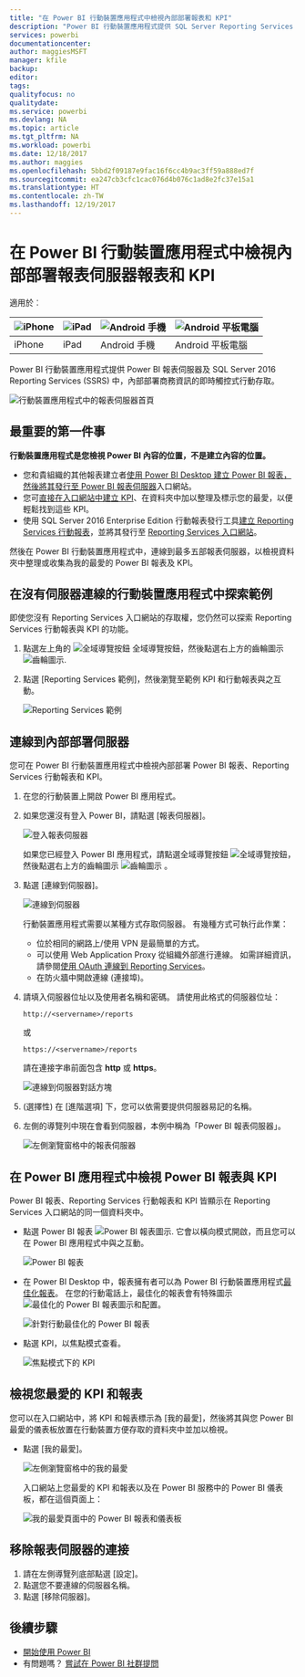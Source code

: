 ```yaml
---
title: "在 Power BI 行動裝置應用程式中檢視內部部署報表和 KPI"
description: "Power BI 行動裝置應用程式提供 SQL Server Reporting Services 和 Power BI 報表伺服器中內部部署商務資訊的即時觸控式行動存取。"
services: powerbi
documentationcenter: 
author: maggiesMSFT
manager: kfile
backup: 
editor: 
tags: 
qualityfocus: no
qualitydate: 
ms.service: powerbi
ms.devlang: NA
ms.topic: article
ms.tgt_pltfrm: NA
ms.workload: powerbi
ms.date: 12/18/2017
ms.author: maggies
ms.openlocfilehash: 5bbd2f09187e9fac16f6cc4b9ac3ff59a888ed7f
ms.sourcegitcommit: ea247cb3cfc1cac076d4b076c1ad8e2fc37e15a1
ms.translationtype: HT
ms.contentlocale: zh-TW
ms.lasthandoff: 12/19/2017
---
```

# <a name="view-on-premises-report-server-reports-and-kpis-in-the-power-bi-mobile-apps"></a>在 Power BI 行動裝置應用程式中檢視內部部署報表伺服器報表和 KPI
適用於︰

| ![iPhone](media/mobile-app-ssrs-kpis-mobile-on-premises-reports/iphone-logo-50-px.png) | ![iPad](media/mobile-app-ssrs-kpis-mobile-on-premises-reports/ipad-logo-50-px.png) | ![Android 手機](media/mobile-app-ssrs-kpis-mobile-on-premises-reports/android-phone-logo-50-px.png) | ![Android 平板電腦](media/mobile-app-ssrs-kpis-mobile-on-premises-reports/android-tablet-logo-50-px.png) |
|:--- |:--- |:--- |:--- |
| iPhone |iPad |Android 手機 |Android 平板電腦 |

Power BI 行動裝置應用程式提供 Power BI 報表伺服器及 SQL Server 2016 Reporting Services (SSRS) 中，內部部署商務資訊的即時觸控式行動存取。 

 ![行動裝置應用程式中的報表伺服器首頁](media/mobile-app-ssrs-kpis-mobile-on-premises-reports/power-bi-ipad-pbi-report-server-home.png)

## <a name="first-things-first"></a>最重要的第一件事
**行動裝置應用程式是您檢視 Power BI 內容的位置，不是建立內容的位置。**

* 您和貴組織的其他報表建立者[使用 Power BI Desktop 建立 Power BI 報表，然後將其發行至 Power BI 報表伺服器](report-server/quickstart-create-powerbi-report.md)入口網站。 
* 您可[直接在入口網站中建立 KPI](https://docs.microsoft.com/sql/reporting-services/working-with-kpis-in-reporting-services)、在資料夾中加以整理及標示您的最愛，以便輕鬆找到這些 KPI。 
* 使用 SQL Server 2016 Enterprise Edition 行動報表發行工具[建立 Reporting Services 行動報表](https://docs.microsoft.com/sql/reporting-services/mobile-reports/create-mobile-reports-with-sql-server-mobile-report-publisher)，並將其發行至 [Reporting Services 入口網站](https://docs.microsoft.com/sql/reporting-services/web-portal-ssrs-native-mode)。  

然後在 Power BI 行動裝置應用程式中，連線到最多五部報表伺服器，以檢視資料夾中整理或收集為我的最愛的 Power BI 報表及 KPI。 

## <a name="explore-samples-in-the-mobile-apps-without-a-server-connection"></a>在沒有伺服器連線的行動裝置應用程式中探索範例
即使您沒有 Reporting Services 入口網站的存取權，您仍然可以探索 Reporting Services 行動報表與 KPI 的功能。 

1. 點選左上角的 ![全域導覽按鈕](media/mobile-app-ssrs-kpis-mobile-on-premises-reports/power-bi-iphone-global-nav-button.png) 全域導覽按鈕，然後點選右上方的齒輪圖示 ![齒輪圖示](media/mobile-app-ssrs-kpis-mobile-on-premises-reports/power-bi-ios-settings-icon.png).
2. 點選 [Reporting Services 範例]，然後瀏覽至範例 KPI 和行動報表與之互動。
   
   ![Reporting Services 範例](media/mobile-app-ssrs-kpis-mobile-on-premises-reports/power-bi-iphone-ssrs-samples.png)

## <a name="connect-to-an-on-premises-server"></a>連線到內部部署伺服器
您可在 Power BI 行動裝置應用程式中檢視內部部署 Power BI 報表、Reporting Services 行動報表和 KPI。 

1. 在您的行動裝置上開啟 Power BI 應用程式。
2. 如果您還沒有登入 Power BI，請點選 [報表伺服器]。
   
   ![登入報表伺服器](media/mobile-app-ssrs-kpis-mobile-on-premises-reports/power-bi-connect-to-rs-login.png)
   
   如果您已經登入 Power BI 應用程式，請點選全域導覽按鈕 ![全域導覽按鈕](media/mobile-app-ssrs-kpis-mobile-on-premises-reports/power-bi-iphone-global-nav-button.png)，然後點選右上方的齒輪圖示 ![齒輪圖示](media/mobile-app-ssrs-kpis-mobile-on-premises-reports/power-bi-ios-settings-icon.png) 。
3. 點選 [連線到伺服器]。
   
    ![連線到伺服器](media/mobile-app-ssrs-kpis-mobile-on-premises-reports/power-bi-android-server-sign-in.png)

     行動裝置應用程式需要以某種方式存取伺服器。 有幾種方式可執行此作業：

    - 位於相同的網路上/使用 VPN 是最簡單的方式。
    - 可以使用 Web Application Proxy 從組織外部進行連線。 如需詳細資訊，請參閱[使用 OAuth 連線到 Reporting Services](mobile-oauth-ssrs.md)。 
    - 在防火牆中開啟連線 (連接埠)。

1. 請填入伺服器位址以及使用者名稱和密碼。 請使用此格式的伺服器位址：
   
     `http://<servername>/reports`
   
     或
   
     `https://<servername>/reports`
   
   請在連接字串前面包含 **http** 或 **https**。
   
    ![連線到伺服器對話方塊](media/mobile-app-ssrs-kpis-mobile-on-premises-reports/power-bi-ios-connect-to-server-dialog.png)
5. (選擇性) 在 [進階選項] 下，您可以依需要提供伺服器易記的名稱。
6. 左側的導覽列中現在會看到伺服器，本例中稱為「Power BI 報表伺服器」。
   
   ![左側瀏覽窗格中的報表伺服器](media/mobile-app-ssrs-kpis-mobile-on-premises-reports/power-bi-iphone-left-nav-report-server.png)

## <a name="view-power-bi-reports-and-kpis-in-the-power-bi-app"></a>在 Power BI 應用程式中檢視 Power BI 報表與 KPI
Power BI 報表、Reporting Services 行動報表和 KPI 皆顯示在 Reporting Services 入口網站的同一個資料夾中。 

* 點選 Power BI 報表 ![Power BI 報表圖示](media/mobile-app-ssrs-kpis-mobile-on-premises-reports/power-bi-rs-mobile-report-icon.png). 它會以橫向模式開啟，而且您可以在 Power BI 應用程式中與之互動。
  
    ![Power BI 報表](media/mobile-app-ssrs-kpis-mobile-on-premises-reports/power-bi-iphone-report-server-report.png)
* 在 Power BI Desktop 中，報表擁有者可以為 Power BI 行動裝置應用程式[最佳化報表](desktop-create-phone-report.md)。 在您的行動電話上，最佳化的報表會有特殊圖示![最佳化的 Power BI 報表圖示](media/mobile-app-ssrs-kpis-mobile-on-premises-reports/power-bi-rs-mobile-optimized-icon.png)和配置。
  
    ![針對行動最佳化的 Power BI 報表](media/mobile-app-ssrs-kpis-mobile-on-premises-reports/power-bi-rs-mobile-optimized-report.png)
* 點選 KPI，以焦點模式查看。
  
    ![焦點模式下的 KPI](media/mobile-app-ssrs-kpis-mobile-on-premises-reports/pbi_ipad_ssmrp_tile.png)

## <a name="view-your-favorite-kpis-and-reports"></a>檢視您最愛的 KPI 和報表
您可以在入口網站中，將 KPI 和報表標示為 [我的最愛]，然後將其與您 Power BI 最愛的儀表板放置在行動裝置方便存取的資料夾中並加以檢視。

* 點選 [我的最愛]。
  
   ![左側瀏覽窗格中的我的最愛](media/mobile-app-ssrs-kpis-mobile-on-premises-reports/power-bi-ipad-faves-pbi-report-server-update.png)
  
   入口網站上您最愛的 KPI 和報表以及在 Power BI 服務中的 Power BI 儀表板，都在這個頁面上：
  
   ![我的最愛頁面中的 Power BI 報表和儀表板](media/mobile-app-ssrs-kpis-mobile-on-premises-reports/power-bi-ipad-favorites.png)

## <a name="remove-a-connection-to-a-report-server"></a>移除報表伺服器的連接
1. 請在左側導覽列底部點選 [設定]。
2. 點選您不要連線的伺服器名稱。
3. 點選 [移除伺服器]。

## <a name="next-steps"></a>後續步驟
* [開始使用 Power BI](service-get-started.md)  
* 有問題嗎？ [嘗試在 Power BI 社群提問](http://community.powerbi.com/)

